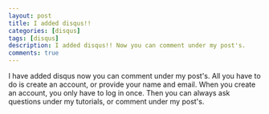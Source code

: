 ```yaml
---
layout: post
title: I added disqus!!
categories: [disqus]
tags: [disqus]
description: I added disqus!! Now you can comment under my post's.
comments: true
---
```


I have added disqus now you can comment under my post's. All you have to do is create an account, or provide your name and email.
When you create an account, you only have to log in once. Then you can always ask questions under my tutorials, or comment under my post's.
